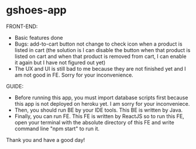 # gshoes-app

FRONT-END:
+ Basic features done
+ Bugs: add-to-cart button not change to check icon when a product is listed in cart (the solution is I can disable the button when that product is listed on cart and when that product is removed from cart, I can enable it again but I have not figured out yet)
+ The UX and UI is still bad to me because they are not finished yet and I am not good in FE. Sorry for your inconvenience.

GUIDE:

+ Before running this app, you must import database scripts first because this app is not deployed on heroku yet. I am sorry for your inconveniece.
+ Then, you should run BE by your IDE tools. This BE is written by Java.
+ Finally, you can run FE. This FE is written by ReactJS so to run this FE, open your terminal with the absolute directory of this FE and write command line "npm start" to run it.

Thank you and have a good day!

